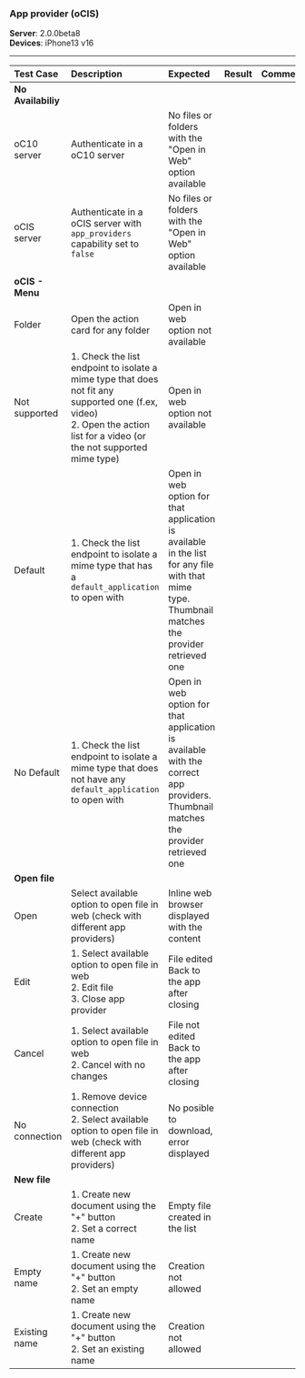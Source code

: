 ###  App provider (oCIS)

**Server**: 2.0.0beta8<br>
**Devices**: iPhone13 v16

---
 
| Test Case | Description | Expected | Result | Comments |
| :-------- | :---------- | :------- | :----: | :------- |
|**No Availabiliy**||
| oC10 server | Authenticate in a oC10 server | No files or folders with the "Open in Web" option available |  |  |  |
| oCIS server | Authenticate in a oCIS server with `app_providers` capability set to `false` | No files or folders with the "Open in Web" option available |  |  |  |
|**oCIS - Menu**| |
| Folder | Open the action card for any folder  | Open in web option not available |  |  |  |
| Not supported | 1. Check the list endpoint to isolate a mime type that does not fit any supported one (f.ex, video)<br>2. Open the action list for a video (or the not supported mime type)  | Open in web option not available |  |  |  |
| Default | 1. Check the list endpoint to isolate a mime type that has a `default_application` to open with | Open in web option for that application is available in the list for any file with that mime type.<br>Thumbnail matches the provider retrieved one  | |  |  |
| No Default | 1. Check the list endpoint to isolate a mime type that does not have any `default_application` to open with | Open in web option for that application is available with the correct app providers.<br>Thumbnail matches the provider retrieved one | |  |  |
|**Open file**| |
| Open | Select available option to open file in web (check with different app providers) | Inline web browser displayed with the content |  |  |  |
| Edit | 1. Select available option to open file in web<br>2. Edit file<br>3. Close app provider | File edited<br>Back to the app after closing |  |  |  |
| Cancel | 1. Select available option to open file in web<br>2. Cancel with no changes | File not edited<br>Back to the app after closing |  |  |  |
| No connection | 1. Remove device connection<br>2. Select available option to open file in web (check with different app providers) | No posible to download, error displayed |  |  |  |
|**New file**| |
| Create | 1. Create new document using the "+" button<br>2. Set a correct name | Empty file created in the list |  |  |  |
| Empty name | 1. Create new document using the "+" button<br>2. Set an empty name | Creation not allowed |  |  |  |
| Existing name | 1. Create new document using the "+" button<br>2. Set an existing name | Creation not allowed |  |  |  |

